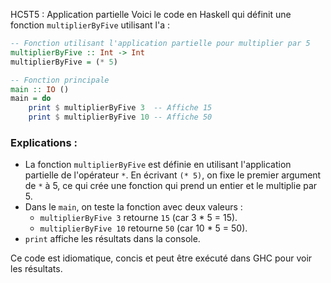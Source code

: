 HC5T5 : Application partielle
Voici le code en Haskell qui définit une fonction `multiplierByFive` utilisant l'a :

```haskell
-- Fonction utilisant l'application partielle pour multiplier par 5
multiplierByFive :: Int -> Int
multiplierByFive = (* 5)

-- Fonction principale
main :: IO ()
main = do
    print $ multiplierByFive 3  -- Affiche 15
    print $ multiplierByFive 10 -- Affiche 50
```

### Explications :
- La fonction `multiplierByFive` est définie en utilisant l'application partielle de l'opérateur `*`. En écrivant `(* 5)`, on fixe le premier argument de `*` à 5, ce qui crée une fonction qui prend un entier et le multiplie par 5.
- Dans le `main`, on teste la fonction avec deux valeurs :
  - `multiplierByFive 3` retourne `15` (car 3 * 5 = 15).
  - `multiplierByFive 10` retourne `50` (car 10 * 5 = 50).
- `print` affiche les résultats dans la console.

Ce code est idiomatique, concis et peut être exécuté dans GHC pour voir les résultats.

